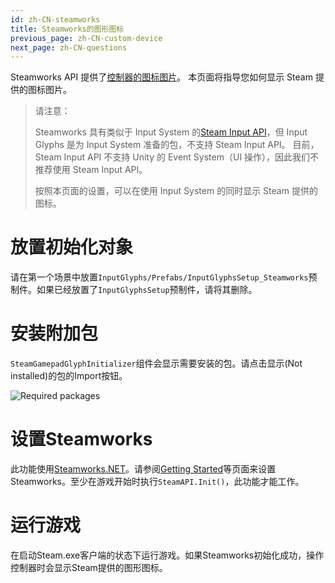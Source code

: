 ```yaml
---
id: zh-CN-steamworks
title: Steamworks的图形图标
previous_page: zh-CN-custom-device
next_page: zh-CN-questions
---
```


Steamworks API 提供了[控制器的图标图片](https://partner.steamgames.com/doc/api/isteaminput#GetGlyphForActionOrigin)。
本页面将指导您如何显示 Steam 提供的图标图片。

> 请注意：
>
> Steamworks 具有类似于 Input System 的[Steam Input API](https://partner.steamgames.com/doc/api/isteaminput)，但 Input Glyphs 是为 Input System 准备的包，不支持 Steam Input API。
> 目前，Steam Input API 不支持 Unity 的 Event System（UI 操作），因此我们不推荐使用 Steam Input API。
>
> 按照本页面的设置，可以在使用 Input System 的同时显示 Steam 提供的图标。

# 放置初始化对象
请在第一个场景中放置`InputGlyphs/Prefabs/InputGlyphsSetup_Steamworks`预制件。如果已经放置了`InputGlyphsSetup`预制件，请将其删除。

# 安装附加包
`SteamGamepadGlyphInitializer`组件会显示需要安装的包。请点击显示(Not installed)的包的Import按钮。

![Required packages]({{site.baseurl}}/assets/steamworks_required_packages.png)

# 设置Steamworks
此功能使用[Steamworks.NET](https://steamworks.github.io/)。请参阅[Getting Started](https://steamworks.github.io/gettingstarted)等页面来设置Steamworks。至少在游戏开始时执行`SteamAPI.Init()`，此功能才能工作。

# 运行游戏
在启动Steam.exe客户端的状态下运行游戏。如果Steamworks初始化成功，操作控制器时会显示Steam提供的图形图标。
